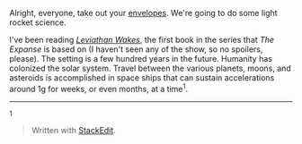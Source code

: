 Alright, everyone, take out your [envelopes](https://en.wikipedia.org/wiki/Back-of-the-envelope_calculation). We're going to do some light rocket science.

I've been reading [*Leviathan Wakes*](https://www.amazon.com/Leviathan-Wakes-James-S-Corey/dp/0316129089), the first book in the series that *The Expanse* is based on (I haven't seen any of the show, so no spoilers, please). The setting is a few hundred years in the future. Humanity has colonized the solar system. Travel between the various planets, moons, and asteroids is accomplished in space ships that can sustain accelerations around 1[g](https://en.wikipedia.org/wiki/G-force) for weeks, or even months, at a time<sup>1</sup>.

---
<sup>1</sup>

> Written with [StackEdit](https://stackedit.io/).
<!--stackedit_data:
eyJoaXN0b3J5IjpbMjg3OTYxNDQyLC05NTI0MTAwMDcsMjA3ND
Y3NzYwLDE3Mzg2OTA5NiwtNTgwMDYzOTg5XX0=
-->